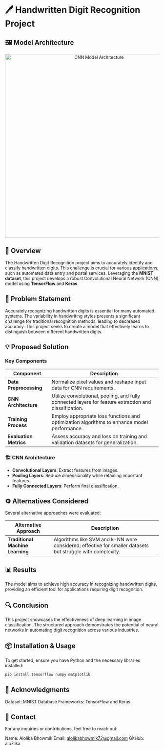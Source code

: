 # 🖊️ Handwritten Digit Recognition Project

## 🖼️ Model Architecture
<div align="center">
  <img src="https://raw.githubusercontent.com/alo7lika/ML-Nexus/refs/heads/main/Handwritten%20Digit%20Recognition/DigitVision%20-%20Handwritten%20Digit%20Recognition%20(1).png" alt="CNN Model Architecture" width="600"/>
</div>

## 📖 Overview
The Handwritten Digit Recognition project aims to accurately identify and classify handwritten digits. This challenge is crucial for various applications, such as automated data entry and postal services. Leveraging the **MNIST dataset**, this project develops a robust Convolutional Neural Network (CNN) model using **TensorFlow** and **Keras**.

## 🚀 Problem Statement
Accurately recognizing handwritten digits is essential for many automated systems. The variability in handwriting styles presents a significant challenge for traditional recognition methods, leading to decreased accuracy. This project seeks to create a model that effectively learns to distinguish between different handwritten digits.

## 💡 Proposed Solution
### Key Components

| Component            | Description                                                                                     |
|----------------------|-------------------------------------------------------------------------------------------------|
| **Data Preprocessing** | Normalize pixel values and reshape input data for CNN requirements.                           |
| **CNN Architecture** | Utilize convolutional, pooling, and fully connected layers for feature extraction and classification. |
| **Training Process** | Employ appropriate loss functions and optimization algorithms to enhance model performance.     |
| **Evaluation Metrics**| Assess accuracy and loss on training and validation datasets for generalization.               |

### 🏗️ CNN Architecture
- **Convolutional Layers**: Extract features from images.
- **Pooling Layers**: Reduce dimensionality while retaining important features.
- **Fully Connected Layers**: Perform final classification.

## ⚙️ Alternatives Considered
Several alternative approaches were evaluated:

| Alternative Approach           | Description                                                                             |
|--------------------------------|-----------------------------------------------------------------------------------------|
| **Traditional Machine Learning**| Algorithms like SVM and k-NN were considered; effective for smaller datasets but struggle with complexity. |

## 📊 Results
The model aims to achieve high accuracy in recognizing handwritten digits, providing an efficient tool for applications requiring digit recognition.

## 🔍 Conclusion
This project showcases the effectiveness of deep learning in image classification. The structured approach demonstrates the potential of neural networks in automating digit recognition across various industries.

## 📦 Installation & Usage
To get started, ensure you have Python and the necessary libraries installed:

```bash
pip install tensorflow numpy matplotlib
```
## 🤝 Acknowledgments
Dataset: MNIST Database
Frameworks: TensorFlow and Keras

## 📧 Contact
For any inquiries or contributions, feel free to reach out:

Name: Alolika Bhowmik
Email: alolikabhowmik72@gmail.com
GitHub: alo7lika

